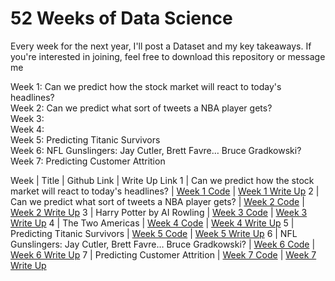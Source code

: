 # 52 Weeks of Data Science

Every week for the next year, I'll post a Dataset and my key takeaways. If you're interested in joining, feel free to download this repository or message me

Week 1: Can we predict how the stock market will react to today's headlines?
<br>
Week 2: Can we predict what sort of tweets a NBA player gets?
<br>
Week 3: 
<br>
Week 4: 
<br>
Week 5: Predicting Titanic Survivors
<br>
Week 6: NFL Gunslingers: Jay Cutler, Brett Favre… Bruce Gradkowski?
<br>
Week 7: Predicting Customer Attrition 


Week | Title | Github Link | Write Up Link
1 | Can we predict how the stock market will react to today's headlines? | [Week 1 Code](https://github.com/askakdagr8/52WeeksOfDataScience/tree/master/Week%201) | [Week 1 Write Up](https://www.linkedin.com/feed/update/urn:li:activity:6386757091968770048)
2 | Can we predict what sort of tweets a NBA player gets? | [Week 2 Code](https://github.com/askakdagr8/52WeeksOfDataScience/tree/master/Week%202) | [Week 2 Write Up](https://www.linkedin.com/pulse/predicting-tweets-nba-players-get-anirudh-kulkarni/)
3 | Harry Potter by AI Rowling | [Week 3 Code](https://github.com/sherjilozair/char-rnn-tensorflow) | [Week 3 Write Up](https://www.linkedin.com/pulse/harry-potter-ai-rowling-anirudh-kulkarni/)
4 | The Two Americas | [Week 4 Code](https://github.com/askakdagr8/52WeeksOfDataScience/tree/master/Week%204) | [Week 4 Write Up](https://medium.com/@akulkarni7/the-two-americas-85d343673937)
5 | Predicting Titanic Survivors | [Week 5 Code](https://github.com/askakdagr8/52WeeksOfDataScience/tree/master/Week%205) | [Week 5 Write Up](https://medium.com/@akulkarni7/predicting-titanic-survivors-dec59c9878b5)
6 | NFL Gunslingers: Jay Cutler, Brett Favre… Bruce Gradkowski? | [Week 6 Code](https://github.com/askakdagr8/52WeeksOfDataScience/tree/master/Week%206) | [Week 6 Write Up](https://medium.com/@akulkarni7/nfl-gunslingers-jay-cutler-brett-favre-bruce-gradkowski-4d92437dba53)
7 | Predicting Customer Attrition | [Week 7 Code](https://github.com/askakdagr8/52WeeksOfDataScience/tree/master/Week%207) | [Week 7 Write Up](https://medium.com/@akulkarni7/predicting-customer-attrition-50a0a08b56ef)
